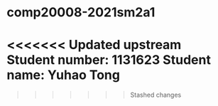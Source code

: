 # comp20008-2021sm2a1
<<<<<<< Updated upstream
Student number: 1131623
Student name: Yuhao Tong
=======
>>>>>>> Stashed changes
